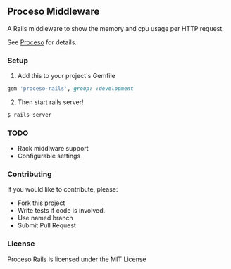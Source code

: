 Proceso Middleware
---

A Rails middleware to show the memory and cpu usage per HTTP request.

See [Proceso](bry4n/proceso) for details.

### Setup

1) Add this to your project's Gemfile

```ruby
gem 'proceso-rails', group: :development
```

2) Then start rails server!

```bash
$ rails server
```

### TODO

* Rack middlware support
* Configurable settings

### Contributing

If you would like to contribute, please:

* Fork this project
* Write tests if code is involved.
* Use named branch
* Submit Pull Request

### License

Proceso Rails is licensed under the MIT License
